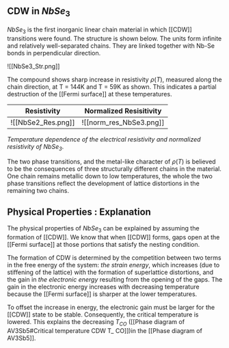 ## CDW in $NbSe_3$
$NbSe_3$ is the first inorganic linear chain material in which [[CDW]] transitions were found. The structure is shown below. The units form infinite and relatively well-separated chains. They are linked together with Nb-Se bonds in perpendicular direction. 

![[NbSe3_Str.png]]

The compound shows sharp increase in resistivity $\rho(T)$, measured along the chain direction, at T = 144K and T = 59K as shown. This indicates a partial destruction of the [[Fermi surface]] at these temperatures.

| Resistivity        | Normalized Resisitivity |
| ------------------ | ----------------------- |
| ![[NbSe2_Res.png]] | ![[norm_res_NbSe3.png]] |
*Temperature dependence of the electrical resistivity and normalized resistivity of $NbSe_3$*. 


The two phase transitions, and the metal-like character of $\rho(T)$ is believed to be the consequences of three structurally different chains in the material. One chain remains metallic down to low temperatures, the whole the two phase transitions reflect the development of lattice distortions in the remaining two chains. 

## Physical Properties : Explanation 
The physical properties of $NbSe_3$ can be explained by assuming the formation of [[CDW]]. We know that when [[CDW]] forms, gaps open at the [[Fermi surface]] at those portions that satisfy the nesting condition. 

The formation of CDW is determined by the competition between two terms in the free energy of the system: *the strain energy*, which increases (due to stiffening of the lattice) with the formation of superlattice distortions, and the gain in *the electronic energy* resulting from the opening of the gaps. The gain in the electronic energy increases with decreasing temperature because the [[Fermi surface]] is sharper at the lower temperatures.

To offset the increase in energy, the electronic gain must be larger for the [[CDW]] state to be stable. Consequently, the critical temperature is lowered. This explains the decreasing $T_{CO}$ ([[Phase diagram of AV3Sb5#Critical temperature CDW T_ CO]])in the [[Phase diagram of AV3Sb5]].




